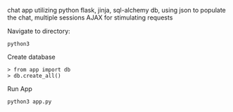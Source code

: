 chat app utilizing python flask, jinja, sql-alchemy db, using json to populate the chat, multiple sessions
AJAX for stimulating requests

Navigate to directory:

```
python3 
```


Create database
```
> from app import db
> db.create_all()
```


Run App
```
python3 app.py
```

